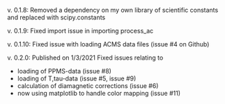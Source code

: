 v. 0.1.8:
Removed a dependency on my own library of scientific constants and replaced with scipy.constants

v. 0.1.9:
Fixed import issue in importing process_ac

v. 0.1.10:
Fixed issue with loading ACMS data files (issue #4 on Github)

v. 0.2.0:
Published on 1/3/2021
Fixed issues relating to
 - loading of PPMS-data (issue #8)
 - loading of T,tau-data (issue #5, issue #9)
 - calculation of diamagnetic corrections (issue #6)
 - now using matplotlib to handle color mapping (issue #11)
